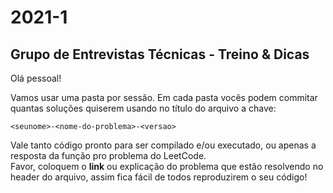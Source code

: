 # 2021-1
## Grupo de Entrevistas Técnicas - Treino &amp; Dicas

Olá pessoal!

Vamos usar uma pasta por sessão. Em cada pasta vocês podem commitar quantas soluções quiserem usando no título do arquivo a chave:
```
<seunome>-<nome-do-problema>-<versao>
```
Vale tanto código pronto para ser compilado e/ou executado, ou apenas a resposta da função pro problema do LeetCode. <br>
Favor, coloquem o <b>link</b> ou explicação do problema que estão resolvendo no header do arquivo, assim fica fácil de todos reproduzirem o seu código!
